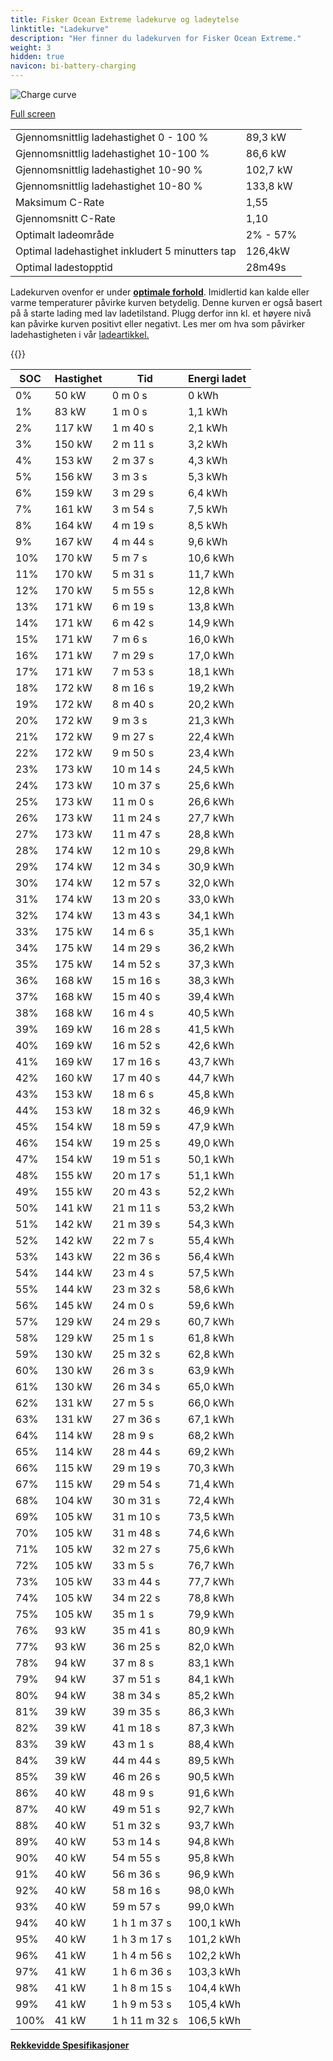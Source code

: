```yaml
---
title: Fisker Ocean Extreme ladekurve og ladeytelse
linktitle: "Ladekurve"
description: "Her finner du ladekurven for Fisker Ocean Extreme."
weight: 3
hidden: true
navicon: bi-battery-charging
---
```

<!-- markdownlint-disable MD033 -->
<img src="/images/models/fisker/ocean/ocean_extreme/chargingcurve.svg" alt="Charge curve" class="img-fluid">

[Full screen](/images/models/fisker/ocean/ocean_extreme/chargingcurve.svg)


<table class="table table-striped border">
<tbody>
<tr>
<td>Gjennomsnittlig ladehastighet 0 - 100 %</td><td>89,3 kW</td>
</tr>
<tr>
<td>Gjennomsnittlig ladehastighet 10-100 %</td><td>86,6 kW</td>
</tr>
<tr>
<td>Gjennomsnittlig ladehastighet 10-90 %</td><td>102,7 kW</td>
</tr>
<tr>
<td>Gjennomsnittlig ladehastighet 10-80 %</td><td>133,8 kW</td>
</tr>
<tr>
<td>Maksimum C-Rate</td><td>1,55</td>
</tr>
<tr>
<td>Gjennomsnitt C-Rate</td><td>1,10</td>
</tr>
<tr>
<td>Optimalt ladeområde</td><td>2% - 57%</td>
</tr>
<tr>
<td>Optimal ladehastighet inkludert 5 minutters tap</td><td>126,4kW</td>
</tr>
<tr>
<td>Optimal ladestopptid</td><td>28m49s</td>
</tr>
</tbody>
</table>


Ladekurven ovenfor er under **[optimale forhold](../../../../../technology/battery/charging/#temperatur)**. Imidlertid kan kalde eller varme temperaturer påvirke kurven betydelig. Denne kurven er også basert på å starte lading med lav ladetilstand. Plugg derfor inn kl. et høyere nivå kan påvirke kurven positivt eller negativt. Les mer om hva som påvirker ladehastigheten i vår [ladeartikkel.](../../../../../technology/battery/charging/)


{{<evkxdisplayaddarticle />}}
<table class="table table-striped border">
<thead>
<tr><th>SOC</th><th>Hastighet</th><th>Tid</th><th>Energi ladet</th></tr>
</thead>
<tbody>
<tr>
<td>0%</td><td>50 kW</td><td> 0 m 0 s </td><td>0 kWh </td>
</tr>
<tr>
<td>1%</td><td>83 kW</td><td> 1 m 0 s </td><td>1,1 kWh </td>
</tr>
<tr>
<td>2%</td><td>117 kW</td><td> 1 m 40 s </td><td>2,1 kWh </td>
</tr>
<tr>
<td>3%</td><td>150 kW</td><td> 2 m 11 s </td><td>3,2 kWh </td>
</tr>
<tr>
<td>4%</td><td>153 kW</td><td> 2 m 37 s </td><td>4,3 kWh </td>
</tr>
<tr>
<td>5%</td><td>156 kW</td><td> 3 m 3 s </td><td>5,3 kWh </td>
</tr>
<tr>
<td>6%</td><td>159 kW</td><td> 3 m 29 s </td><td>6,4 kWh </td>
</tr>
<tr>
<td>7%</td><td>161 kW</td><td> 3 m 54 s </td><td>7,5 kWh </td>
</tr>
<tr>
<td>8%</td><td>164 kW</td><td> 4 m 19 s </td><td>8,5 kWh </td>
</tr>
<tr>
<td>9%</td><td>167 kW</td><td> 4 m 44 s </td><td>9,6 kWh </td>
</tr>
<tr>
<td>10%</td><td>170 kW</td><td> 5 m 7 s </td><td>10,6 kWh </td>
</tr>
<tr>
<td>11%</td><td>170 kW</td><td> 5 m 31 s </td><td>11,7 kWh </td>
</tr>
<tr>
<td>12%</td><td>170 kW</td><td> 5 m 55 s </td><td>12,8 kWh </td>
</tr>
<tr>
<td>13%</td><td>171 kW</td><td> 6 m 19 s </td><td>13,8 kWh </td>
</tr>
<tr>
<td>14%</td><td>171 kW</td><td> 6 m 42 s </td><td>14,9 kWh </td>
</tr>
<tr>
<td>15%</td><td>171 kW</td><td> 7 m 6 s </td><td>16,0 kWh </td>
</tr>
<tr>
<td>16%</td><td>171 kW</td><td> 7 m 29 s </td><td>17,0 kWh </td>
</tr>
<tr>
<td>17%</td><td>171 kW</td><td> 7 m 53 s </td><td>18,1 kWh </td>
</tr>
<tr>
<td>18%</td><td>172 kW</td><td> 8 m 16 s </td><td>19,2 kWh </td>
</tr>
<tr>
<td>19%</td><td>172 kW</td><td> 8 m 40 s </td><td>20,2 kWh </td>
</tr>
<tr>
<td>20%</td><td>172 kW</td><td> 9 m 3 s </td><td>21,3 kWh </td>
</tr>
<tr>
<td>21%</td><td>172 kW</td><td> 9 m 27 s </td><td>22,4 kWh </td>
</tr>
<tr>
<td>22%</td><td>172 kW</td><td> 9 m 50 s </td><td>23,4 kWh </td>
</tr>
<tr>
<td>23%</td><td>173 kW</td><td> 10 m 14 s </td><td>24,5 kWh </td>
</tr>
<tr>
<td>24%</td><td>173 kW</td><td> 10 m 37 s </td><td>25,6 kWh </td>
</tr>
<tr>
<td>25%</td><td>173 kW</td><td> 11 m 0 s </td><td>26,6 kWh </td>
</tr>
<tr>
<td>26%</td><td>173 kW</td><td> 11 m 24 s </td><td>27,7 kWh </td>
</tr>
<tr>
<td>27%</td><td>173 kW</td><td> 11 m 47 s </td><td>28,8 kWh </td>
</tr>
<tr>
<td>28%</td><td>174 kW</td><td> 12 m 10 s </td><td>29,8 kWh </td>
</tr>
<tr>
<td>29%</td><td>174 kW</td><td> 12 m 34 s </td><td>30,9 kWh </td>
</tr>
<tr>
<td>30%</td><td>174 kW</td><td> 12 m 57 s </td><td>32,0 kWh </td>
</tr>
<tr>
<td>31%</td><td>174 kW</td><td> 13 m 20 s </td><td>33,0 kWh </td>
</tr>
<tr>
<td>32%</td><td>174 kW</td><td> 13 m 43 s </td><td>34,1 kWh </td>
</tr>
<tr>
<td>33%</td><td>175 kW</td><td> 14 m 6 s </td><td>35,1 kWh </td>
</tr>
<tr>
<td>34%</td><td>175 kW</td><td> 14 m 29 s </td><td>36,2 kWh </td>
</tr>
<tr>
<td>35%</td><td>175 kW</td><td> 14 m 52 s </td><td>37,3 kWh </td>
</tr>
<tr>
<td>36%</td><td>168 kW</td><td> 15 m 16 s </td><td>38,3 kWh </td>
</tr>
<tr>
<td>37%</td><td>168 kW</td><td> 15 m 40 s </td><td>39,4 kWh </td>
</tr>
<tr>
<td>38%</td><td>168 kW</td><td> 16 m 4 s </td><td>40,5 kWh </td>
</tr>
<tr>
<td>39%</td><td>169 kW</td><td> 16 m 28 s </td><td>41,5 kWh </td>
</tr>
<tr>
<td>40%</td><td>169 kW</td><td> 16 m 52 s </td><td>42,6 kWh </td>
</tr>
<tr>
<td>41%</td><td>169 kW</td><td> 17 m 16 s </td><td>43,7 kWh </td>
</tr>
<tr>
<td>42%</td><td>160 kW</td><td> 17 m 40 s </td><td>44,7 kWh </td>
</tr>
<tr>
<td>43%</td><td>153 kW</td><td> 18 m 6 s </td><td>45,8 kWh </td>
</tr>
<tr>
<td>44%</td><td>153 kW</td><td> 18 m 32 s </td><td>46,9 kWh </td>
</tr>
<tr>
<td>45%</td><td>154 kW</td><td> 18 m 59 s </td><td>47,9 kWh </td>
</tr>
<tr>
<td>46%</td><td>154 kW</td><td> 19 m 25 s </td><td>49,0 kWh </td>
</tr>
<tr>
<td>47%</td><td>154 kW</td><td> 19 m 51 s </td><td>50,1 kWh </td>
</tr>
<tr>
<td>48%</td><td>155 kW</td><td> 20 m 17 s </td><td>51,1 kWh </td>
</tr>
<tr>
<td>49%</td><td>155 kW</td><td> 20 m 43 s </td><td>52,2 kWh </td>
</tr>
<tr>
<td>50%</td><td>141 kW</td><td> 21 m 11 s </td><td>53,2 kWh </td>
</tr>
<tr>
<td>51%</td><td>142 kW</td><td> 21 m 39 s </td><td>54,3 kWh </td>
</tr>
<tr>
<td>52%</td><td>142 kW</td><td> 22 m 7 s </td><td>55,4 kWh </td>
</tr>
<tr>
<td>53%</td><td>143 kW</td><td> 22 m 36 s </td><td>56,4 kWh </td>
</tr>
<tr>
<td>54%</td><td>144 kW</td><td> 23 m 4 s </td><td>57,5 kWh </td>
</tr>
<tr>
<td>55%</td><td>144 kW</td><td> 23 m 32 s </td><td>58,6 kWh </td>
</tr>
<tr>
<td>56%</td><td>145 kW</td><td> 24 m 0 s </td><td>59,6 kWh </td>
</tr>
<tr>
<td>57%</td><td>129 kW</td><td> 24 m 29 s </td><td>60,7 kWh </td>
</tr>
<tr>
<td>58%</td><td>129 kW</td><td> 25 m 1 s </td><td>61,8 kWh </td>
</tr>
<tr>
<td>59%</td><td>130 kW</td><td> 25 m 32 s </td><td>62,8 kWh </td>
</tr>
<tr>
<td>60%</td><td>130 kW</td><td> 26 m 3 s </td><td>63,9 kWh </td>
</tr>
<tr>
<td>61%</td><td>130 kW</td><td> 26 m 34 s </td><td>65,0 kWh </td>
</tr>
<tr>
<td>62%</td><td>131 kW</td><td> 27 m 5 s </td><td>66,0 kWh </td>
</tr>
<tr>
<td>63%</td><td>131 kW</td><td> 27 m 36 s </td><td>67,1 kWh </td>
</tr>
<tr>
<td>64%</td><td>114 kW</td><td> 28 m 9 s </td><td>68,2 kWh </td>
</tr>
<tr>
<td>65%</td><td>114 kW</td><td> 28 m 44 s </td><td>69,2 kWh </td>
</tr>
<tr>
<td>66%</td><td>115 kW</td><td> 29 m 19 s </td><td>70,3 kWh </td>
</tr>
<tr>
<td>67%</td><td>115 kW</td><td> 29 m 54 s </td><td>71,4 kWh </td>
</tr>
<tr>
<td>68%</td><td>104 kW</td><td> 30 m 31 s </td><td>72,4 kWh </td>
</tr>
<tr>
<td>69%</td><td>105 kW</td><td> 31 m 10 s </td><td>73,5 kWh </td>
</tr>
<tr>
<td>70%</td><td>105 kW</td><td> 31 m 48 s </td><td>74,6 kWh </td>
</tr>
<tr>
<td>71%</td><td>105 kW</td><td> 32 m 27 s </td><td>75,6 kWh </td>
</tr>
<tr>
<td>72%</td><td>105 kW</td><td> 33 m 5 s </td><td>76,7 kWh </td>
</tr>
<tr>
<td>73%</td><td>105 kW</td><td> 33 m 44 s </td><td>77,7 kWh </td>
</tr>
<tr>
<td>74%</td><td>105 kW</td><td> 34 m 22 s </td><td>78,8 kWh </td>
</tr>
<tr>
<td>75%</td><td>105 kW</td><td> 35 m 1 s </td><td>79,9 kWh </td>
</tr>
<tr>
<td>76%</td><td>93 kW</td><td> 35 m 41 s </td><td>80,9 kWh </td>
</tr>
<tr>
<td>77%</td><td>93 kW</td><td> 36 m 25 s </td><td>82,0 kWh </td>
</tr>
<tr>
<td>78%</td><td>94 kW</td><td> 37 m 8 s </td><td>83,1 kWh </td>
</tr>
<tr>
<td>79%</td><td>94 kW</td><td> 37 m 51 s </td><td>84,1 kWh </td>
</tr>
<tr>
<td>80%</td><td>94 kW</td><td> 38 m 34 s </td><td>85,2 kWh </td>
</tr>
<tr>
<td>81%</td><td>39 kW</td><td> 39 m 35 s </td><td>86,3 kWh </td>
</tr>
<tr>
<td>82%</td><td>39 kW</td><td> 41 m 18 s </td><td>87,3 kWh </td>
</tr>
<tr>
<td>83%</td><td>39 kW</td><td> 43 m 1 s </td><td>88,4 kWh </td>
</tr>
<tr>
<td>84%</td><td>39 kW</td><td> 44 m 44 s </td><td>89,5 kWh </td>
</tr>
<tr>
<td>85%</td><td>39 kW</td><td> 46 m 26 s </td><td>90,5 kWh </td>
</tr>
<tr>
<td>86%</td><td>40 kW</td><td> 48 m 9 s </td><td>91,6 kWh </td>
</tr>
<tr>
<td>87%</td><td>40 kW</td><td> 49 m 51 s </td><td>92,7 kWh </td>
</tr>
<tr>
<td>88%</td><td>40 kW</td><td> 51 m 32 s </td><td>93,7 kWh </td>
</tr>
<tr>
<td>89%</td><td>40 kW</td><td> 53 m 14 s </td><td>94,8 kWh </td>
</tr>
<tr>
<td>90%</td><td>40 kW</td><td> 54 m 55 s </td><td>95,8 kWh </td>
</tr>
<tr>
<td>91%</td><td>40 kW</td><td> 56 m 36 s </td><td>96,9 kWh </td>
</tr>
<tr>
<td>92%</td><td>40 kW</td><td> 58 m 16 s </td><td>98,0 kWh </td>
</tr>
<tr>
<td>93%</td><td>40 kW</td><td> 59 m 57 s </td><td>99,0 kWh </td>
</tr>
<tr>
<td>94%</td><td>40 kW</td><td>1 h 1 m 37 s </td><td>100,1 kWh </td>
</tr>
<tr>
<td>95%</td><td>40 kW</td><td>1 h 3 m 17 s </td><td>101,2 kWh </td>
</tr>
<tr>
<td>96%</td><td>41 kW</td><td>1 h 4 m 56 s </td><td>102,2 kWh </td>
</tr>
<tr>
<td>97%</td><td>41 kW</td><td>1 h 6 m 36 s </td><td>103,3 kWh </td>
</tr>
<tr>
<td>98%</td><td>41 kW</td><td>1 h 8 m 15 s </td><td>104,4 kWh </td>
</tr>
<tr>
<td>99%</td><td>41 kW</td><td>1 h 9 m 53 s </td><td>105,4 kWh </td>
</tr>
<tr>
<td>100%</td><td>41 kW</td><td>1 h 11 m 32 s </td><td>106,5 kWh </td>
</tr>
</tbody>
</table>

<div class="mt-3 mb-3">
<a href="../rangeandconsumption/" class="text-decoration-none text-black">
<strong><i class="bi-arrow-left"></i> Rekkevidde </strong>
</a>
<a href="../specifications/" class="text-decoration-none text-black float-end">
<strong>Spesifikasjoner <i class="bi-arrow-right"></i></strong>
</a>
</div>
